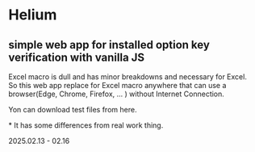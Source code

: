 # Helium
## simple web app for installed option key verification with vanilla JS

Excel macro is dull and has minor breakdowns and necessary for Excel. \
So this web app replace for Excel macro anywhere that can use a browser(Edge, Chrome, Firefox, ... ) without Internet Connection.

Yon can download test files from here.

\* It has some differences from real work thing.

2025.02.13 - 02.16
